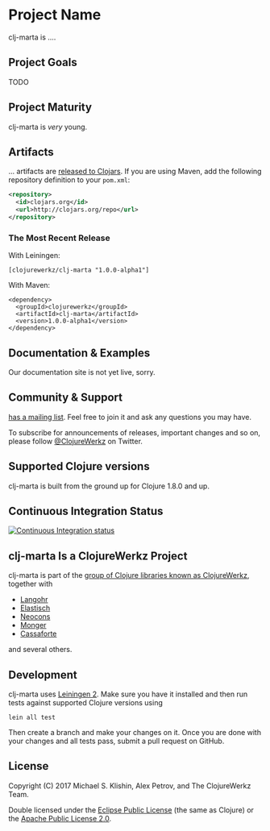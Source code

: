 # Project Name

clj-marta is ....


## Project Goals

TODO

## Project Maturity

clj-marta is *very* young.


## Artifacts

... artifacts are [released to Clojars](https://clojars.org/clojurewerkz/clj-marta). If you are using Maven, add the following repository
definition to your `pom.xml`:

``` xml
<repository>
  <id>clojars.org</id>
  <url>http://clojars.org/repo</url>
</repository>
```

### The Most Recent Release

With Leiningen:

    [clojurewerkz/clj-marta "1.0.0-alpha1"]


With Maven:

    <dependency>
      <groupId>clojurewerkz</groupId>
      <artifactId>clj-marta</artifactId>
      <version>1.0.0-alpha1</version>
    </dependency>


## Documentation & Examples

Our documentation site is not yet live, sorry.


## Community & Support

[ has a mailing
list](https://groups.google.com/forum/#!forum/clojure-clj-marta). Feel
free to join it and ask any questions you may have.

To subscribe for announcements of releases, important changes and so on, please follow [@ClojureWerkz](https://twitter.com/clojurewerkz) on Twitter.



## Supported Clojure versions

clj-marta is built from the ground up for Clojure 1.8.0 and up.


## Continuous Integration Status

[![Continuous Integration status](https://secure.travis-ci.org/clojurewerkz/clj-marta.png)](http://travis-ci.org/clojurewerkz/clj-marta)


## clj-marta Is a ClojureWerkz Project

clj-marta is part of the [group of Clojure libraries known as ClojureWerkz](http://clojurewerkz.org), together with

 * [Langohr](http://clojurerabbitmq.info)
 * [Elastisch](http://clojureelasticsearch.info)
 * [Neocons](http://clojureneo4j.info)
 * [Monger](http://clojuremongodb.info)  
 * [Cassaforte](http://clojurecassandra.info)

and several others.


## Development

clj-marta uses [Leiningen
2](https://github.com/technomancy/leiningen/blob/master/doc/TUTORIAL.md). Make
sure you have it installed and then run tests against supported
Clojure versions using

    lein all test

Then create a branch and make your changes on it. Once you are done
with your changes and all tests pass, submit a pull request on GitHub.



## License

Copyright (C) 2017 Michael S. Klishin, Alex Petrov, and The ClojureWerkz Team.

Double licensed under the [Eclipse Public License](http://www.eclipse.org/legal/epl-v10.html) (the same as Clojure) or
the [Apache Public License 2.0](http://www.apache.org/licenses/LICENSE-2.0.html).
